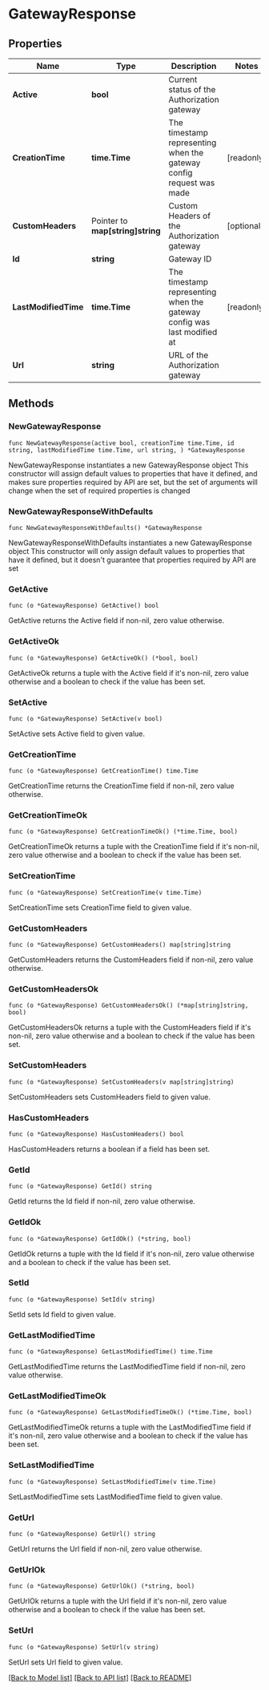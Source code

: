# GatewayResponse

## Properties

Name | Type | Description | Notes
------------ | ------------- | ------------- | -------------
**Active** | **bool** | Current status of the Authorization gateway | 
**CreationTime** | **time.Time** | The timestamp representing when the gateway config request was made | [readonly] 
**CustomHeaders** | Pointer to **map[string]string** | Custom Headers of the Authorization gateway | [optional] 
**Id** | **string** | Gateway ID | 
**LastModifiedTime** | **time.Time** | The timestamp representing when the gateway config was last modified at | [readonly] 
**Url** | **string** | URL of the Authorization gateway | 

## Methods

### NewGatewayResponse

`func NewGatewayResponse(active bool, creationTime time.Time, id string, lastModifiedTime time.Time, url string, ) *GatewayResponse`

NewGatewayResponse instantiates a new GatewayResponse object
This constructor will assign default values to properties that have it defined,
and makes sure properties required by API are set, but the set of arguments
will change when the set of required properties is changed

### NewGatewayResponseWithDefaults

`func NewGatewayResponseWithDefaults() *GatewayResponse`

NewGatewayResponseWithDefaults instantiates a new GatewayResponse object
This constructor will only assign default values to properties that have it defined,
but it doesn't guarantee that properties required by API are set

### GetActive

`func (o *GatewayResponse) GetActive() bool`

GetActive returns the Active field if non-nil, zero value otherwise.

### GetActiveOk

`func (o *GatewayResponse) GetActiveOk() (*bool, bool)`

GetActiveOk returns a tuple with the Active field if it's non-nil, zero value otherwise
and a boolean to check if the value has been set.

### SetActive

`func (o *GatewayResponse) SetActive(v bool)`

SetActive sets Active field to given value.


### GetCreationTime

`func (o *GatewayResponse) GetCreationTime() time.Time`

GetCreationTime returns the CreationTime field if non-nil, zero value otherwise.

### GetCreationTimeOk

`func (o *GatewayResponse) GetCreationTimeOk() (*time.Time, bool)`

GetCreationTimeOk returns a tuple with the CreationTime field if it's non-nil, zero value otherwise
and a boolean to check if the value has been set.

### SetCreationTime

`func (o *GatewayResponse) SetCreationTime(v time.Time)`

SetCreationTime sets CreationTime field to given value.


### GetCustomHeaders

`func (o *GatewayResponse) GetCustomHeaders() map[string]string`

GetCustomHeaders returns the CustomHeaders field if non-nil, zero value otherwise.

### GetCustomHeadersOk

`func (o *GatewayResponse) GetCustomHeadersOk() (*map[string]string, bool)`

GetCustomHeadersOk returns a tuple with the CustomHeaders field if it's non-nil, zero value otherwise
and a boolean to check if the value has been set.

### SetCustomHeaders

`func (o *GatewayResponse) SetCustomHeaders(v map[string]string)`

SetCustomHeaders sets CustomHeaders field to given value.

### HasCustomHeaders

`func (o *GatewayResponse) HasCustomHeaders() bool`

HasCustomHeaders returns a boolean if a field has been set.

### GetId

`func (o *GatewayResponse) GetId() string`

GetId returns the Id field if non-nil, zero value otherwise.

### GetIdOk

`func (o *GatewayResponse) GetIdOk() (*string, bool)`

GetIdOk returns a tuple with the Id field if it's non-nil, zero value otherwise
and a boolean to check if the value has been set.

### SetId

`func (o *GatewayResponse) SetId(v string)`

SetId sets Id field to given value.


### GetLastModifiedTime

`func (o *GatewayResponse) GetLastModifiedTime() time.Time`

GetLastModifiedTime returns the LastModifiedTime field if non-nil, zero value otherwise.

### GetLastModifiedTimeOk

`func (o *GatewayResponse) GetLastModifiedTimeOk() (*time.Time, bool)`

GetLastModifiedTimeOk returns a tuple with the LastModifiedTime field if it's non-nil, zero value otherwise
and a boolean to check if the value has been set.

### SetLastModifiedTime

`func (o *GatewayResponse) SetLastModifiedTime(v time.Time)`

SetLastModifiedTime sets LastModifiedTime field to given value.


### GetUrl

`func (o *GatewayResponse) GetUrl() string`

GetUrl returns the Url field if non-nil, zero value otherwise.

### GetUrlOk

`func (o *GatewayResponse) GetUrlOk() (*string, bool)`

GetUrlOk returns a tuple with the Url field if it's non-nil, zero value otherwise
and a boolean to check if the value has been set.

### SetUrl

`func (o *GatewayResponse) SetUrl(v string)`

SetUrl sets Url field to given value.



[[Back to Model list]](../../README.md#documentation-for-models) [[Back to API list]](../../README.md#documentation-for-api-endpoints) [[Back to README]](../../README.md)


